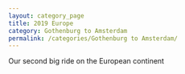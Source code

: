 ```yaml
---
layout: category_page
title: 2019 Europe 
category: Gothenburg to Amsterdam 
permalink: /categories/Gothenburg to Amsterdam/
---
```


Our second big ride on the European continent

